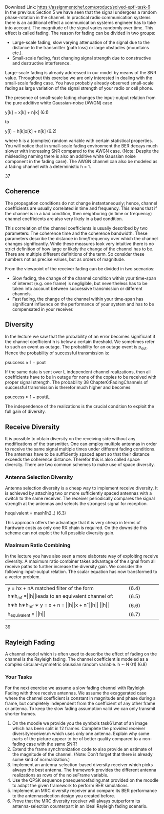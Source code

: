 Download Link: https://assignmentchef.com/product/solved-epfl-task-6
<br>
In the previous Section 5 we have seen that the signal undergoes a random phase-rotation in the channel. In practical radio communication systems there is an additional effect a communication systems engineer has to take into account. The magnitude of the signal varies randomly over time. This effect is called fading. The reason for fading can be divided in two groups:

<ul>

 <li>Large-scale fading, slow varying attenuation of the signal due to the distance to the transmitter (path loss) or large obstacles (mountains etc.).</li>

 <li>Small-scale fading, fast changing signal strength due to constructive and destructive interference.</li>

</ul>

Large-scale fading is already addressed in our model by means of the SNR value. Throughout this exercise we are only interested in dealing with the small-scale fading case. You have probably already observed small-scale fading as large variation of the signal strength of your radio or cell phone.

The presence of small-scale fading changes the input-output relation from the pure additive white Gaussian-noise (AWGN) case

y[k] = x[k] + n[k]                                                            (6.1)

to

y[i] = h[k]x[k] + n[k]                                                         (6.2)

where h is a (complex) random variable with certain statistical properties. You will notice that in small-scale fading environment the BER decays much slower with increasing SNR compared to the AWGN case. (Note: Despite the misleading naming there is also an additive white Gaussian noise component in the fading case). The AWGN channel can also be modeled as a fading channel with a deterministic h = 1.

37

<h2>Coherence</h2>

The propagation conditions do not change instantaneously; hence, channel coefficients are usually correlated in time and frequency. This means that if the channel is in a bad condition, then neighboring (in time or frequency) channel coefficients are also very likely in a bad condition.

This correlation of the channel coefficients is usually described by two parameters: The coherence time and the coherence bandwidth. These parameters describe the distance in time/frequency over which the channel changes significantly. While these measures look very intuitive there is no strict definition of how large or likely the change of the channel has to be. There are multiple different definitions of the term. So consider these numbers not as precise values, but as orders of magnitude.

From the viewpoint of the receiver fading can be divided in two scenarios:

<ul>

 <li>Slow fading, the change of the channel condition within your time-span of interest (e.g. one frame) is negligible, but nevertheless has to be taken into account between successive transmission or different channels.</li>

 <li>Fast fading, the change of the channel within your time-span has significant influence on the performance of your system and has to be compensated in your receiver.</li>

</ul>

<h2>Diversity</h2>

In the lecture we saw that the probability of an error becomes significant if the channel coefficient h is below a certain threshold. We sometimes refer to such an event as outage. The probability for an outage event is p<sub>out</sub>. Hence the probability of successful transmission is:

psuccess ≈ 1 − pout

If the same data is sent over L independent channel realizations, then all coefficients have to be in outage for none of the copies to be received with proper signal strength. The probability 38          Chapter6:FadingChannels of successful transmission is therefor much higher and becomes

psuccess ≈ 1 − pout)L

The independence of the realizations is the crucial condition to exploit the full gain of diversity.

<h2>Receive Diversity</h2>

It is possible to obtain diversity on the receiving side without any modifications of the transmitter. One can employ multiple antennas in order to receive the same signal multiple times under different fading conditions. The antennas have to be sufficiently spaced apart so that their distance exceeds the coherence distance. Therefor this is also called space diversity. There are two common schemes to make use of space diversity.

<h3>Antenna Selection Diversity</h3>

Antenna selection diversity is a cheap way to implement receive diversity. It is achieved by attaching two or more sufficiently spaced antennas with a switch to the same receiver. The receiver periodically compares the signal strength at the antennas and selects the strongest signal for reception.

hequivalent = maxh1h2..)                                                        (6.3)

This approach offers the advantage that it is very cheap in terms of hardware costs as only one RX chain is required. On the downside this scheme can not exploit the full possible diversity gain.

<h3>Maximum Ratio Combining</h3>

In the lecture you have also seen a more elaborate way of exploiting receive diversity. A maximum ratio combiner takes advantage of the signal from all receive paths to further increase the diversity gain. We consider the following input-output relation. The scalar equation has now transformed to a vector problem.

<table width="527">

 <tbody>

  <tr>

   <td width="427">y = hx + nA matched filter of the form</td>

   <td width="99">(6.4)</td>

  </tr>

  <tr>

   <td width="427">h∗h<sub>mf </sub>=||h||leads to an equivalent channel of:</td>

   <td width="99">(6.5)</td>

  </tr>

  <tr>

   <td width="427">                                                                    h∗h           h∗h<sub>mf </sub>∗ y =             x +          n = ||h||x + n˜||h||      ||h||</td>

   <td width="99">(6.6)</td>

  </tr>

  <tr>

   <td width="427">h<sub>equivalent </sub>= ||h||</td>

   <td width="99">(6.7)</td>

  </tr>

 </tbody>

</table>

39

<h2>Rayleigh Fading</h2>

A channel model which is often used to describe the effect of fading on the channel is the Rayleigh fading. The channel coefficient is modeled as a complex circular-symmetric Gaussian random variable. h ∼ N 01)              (6.8)

<h3>Your Tasks</h3>

For the next exercise we assume a slow fading channel with Rayleigh Fading with three receive antennas. We assume the exaggerated case where the channel coefficient is constant in magnitude and phase during a frame, but completely independent from the coefficient of any other frame or antenna. To keep the slow fading assumption valid we can only transmit shorter frames.

<ol>

 <li>On the moodle we provide you the symbols task61.mat of an image which has been split in 12 frames. Complete the provided receiver diversityreceiver.m which uses only one antenna. Explain why some parts of the picture appear to be of better quality compared to a non-fading case with the same SNR?</li>

 <li>Extend the frame synchronization code to also provide an estimate of the magnitude of the channel. (Note: Don’t forget that there is already some kind of normalization.)</li>

 <li>Implement an antenna-selection-based diversity receiver which picks always the best antenna. The framework provides the different antenna realizations as rows of the noiseFrame variable.</li>

 <li>Use the QPSK sequence pnsequencefading.mat provided on the moodle to adapt the given framework to perform BER simulations.</li>

 <li>Implement an MRC diversity receiver and compare its BER performance to the antennaselection design you created before.</li>

 <li>Prove that the MRC diversity receiver will always outperform its antenna-selection counterpart in an ideal Rayleigh fading scenario.</li>

</ol>
